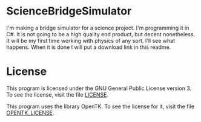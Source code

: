 ScienceBridgeSimulator
======================

I'm making a bridge simulator for a science project.  I'm programming it in C#.  It is not going to be a high quality end product, but decent nonetheless.  It will be my first time working with physics of any sort.  I'll see what happens.  When it is done I will put a download link in this readme.

License
=======

This program is licensed under the GNU General Public License version 3. To see the license, visit the file [LICENSE](LICENSE).

This program uses the library OpenTK.  To see the license for it, visit the file [OPENTK_LICENSE](OPENTK_LICENSE).
